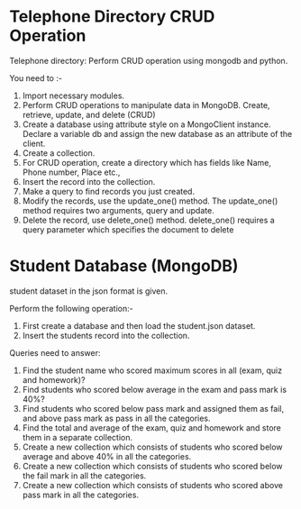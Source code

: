 # Telephone Directory CRUD Operation

Telephone directory: Perform CRUD operation using mongodb and python.

You need to :-
1) Import necessary modules.
2) Perform CRUD operations to manipulate data in MongoDB. Create, retrieve, update, and delete (CRUD)
3) Create a database using attribute style on a MongoClient instance. Declare a variable db and assign the new database as an attribute of the client.
4) Create a collection.
5) For CRUD operation, create a directory which has fields like Name, Phone number, Place etc.,
6) Insert the record into the collection.
7) Make a query to find records you just created.
8) Modify the records, use the update_one() method. The update_one() method requires two arguments, query and update.
9) Delete the record, use delete_one() method. delete_one() requires a query parameter which specifies the document to delete




# Student Database (MongoDB)

student dataset in the json format is given.

Perform the following operation:-
1) First create a database and then load the student.json dataset.
2) Insert the students record into the collection.

Queries need to answer:
1) Find the student name who scored maximum scores in all (exam, quiz and
homework)?
2) Find students who scored below average in the exam and pass mark is 40%?
3) Find students who scored below pass mark and assigned them as fail, and above
pass mark as pass in all the categories.
4) Find the total and average of the exam, quiz and homework and store them in a
separate collection.
5) Create a new collection which consists of students who scored below average and
above 40% in all the categories.
6) Create a new collection which consists of students who scored below the fail mark
in all the categories.
7) Create a new collection which consists of students who scored above pass mark in
all the categories.
